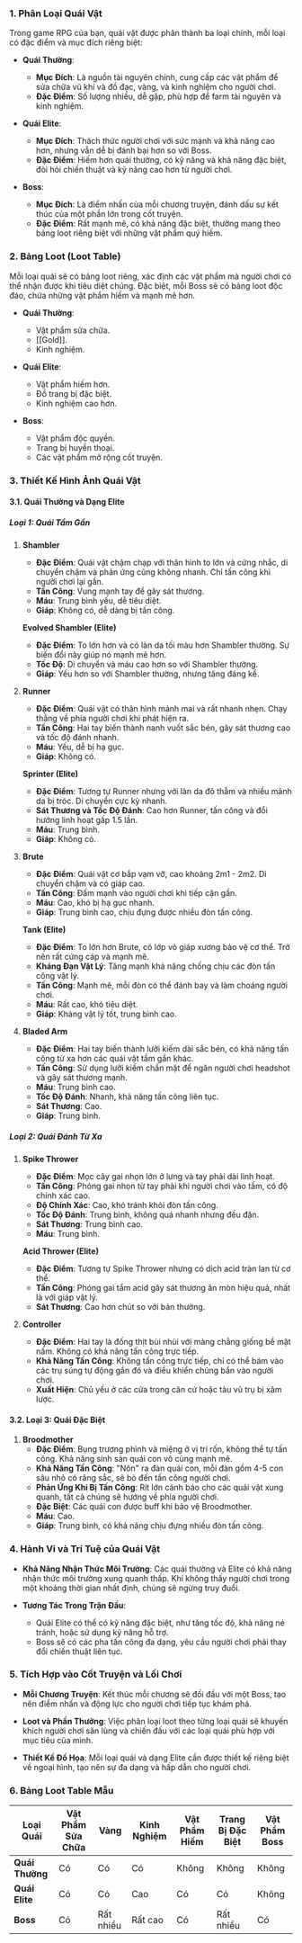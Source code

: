 ### **1. Phân Loại Quái Vật**

Trong game RPG của bạn, quái vật được phân thành ba loại chính, mỗi loại có đặc điểm và mục đích riêng biệt:

- **Quái Thường**:
    
    - **Mục Đích**: Là nguồn tài nguyên chính, cung cấp các vật phẩm để sửa chữa vũ khí và đồ đạc, vàng, và kinh nghiệm cho người chơi.
    - **Đặc Điểm**: Số lượng nhiều, dễ gặp, phù hợp để farm tài nguyên và kinh nghiệm.
- **Quái Elite**:
    
    - **Mục Đích**: Thách thức người chơi với sức mạnh và khả năng cao hơn, nhưng vẫn dễ bị đánh bại hơn so với Boss.
    - **Đặc Điểm**: Hiếm hơn quái thường, có kỹ năng và khả năng đặc biệt, đòi hỏi chiến thuật và kỹ năng cao hơn từ người chơi.
- **Boss**:
    
    - **Mục Đích**: Là điểm nhấn của mỗi chương truyện, đánh dấu sự kết thúc của một phần lớn trong cốt truyện.
    - **Đặc Điểm**: Rất mạnh mẽ, có khả năng đặc biệt, thường mang theo bảng loot riêng biệt với những vật phẩm quý hiếm.

### **2. Bảng Loot (Loot Table)**

Mỗi loại quái sẽ có bảng loot riêng, xác định các vật phẩm mà người chơi có thể nhận được khi tiêu diệt chúng. Đặc biệt, mỗi Boss sẽ có bảng loot độc đáo, chứa những vật phẩm hiếm và mạnh mẽ hơn.

- **Quái Thường**:
    
    - Vật phẩm sửa chữa.
    - [[Gold]].
    - Kinh nghiệm.
- **Quái Elite**:
    
    - Vật phẩm hiếm hơn.
    - Đồ trang bị đặc biệt.
    - Kinh nghiệm cao hơn.
- **Boss**:
    
    - Vật phẩm độc quyền.
    - Trang bị huyền thoại.
    - Các vật phẩm mở rộng cốt truyện.

### **3. Thiết Kế Hình Ảnh Quái Vật**

#### **3.1. Quái Thường và Dạng Elite**

##### **Loại 1: Quái Tầm Gần**

1. **Shambler**
    
    - **Đặc Điểm**: Quái vật chậm chạp với thân hình to lớn và cứng nhắc, di chuyển chậm và phản ứng cũng không nhanh. Chỉ tấn công khi người chơi lại gần.
    - **Tấn Công**: Vung mạnh tay để gây sát thương.
    - **Máu**: Trung bình yếu, dễ tiêu diệt.
    - **Giáp**: Không có, dễ dàng bị tấn công.
    
    **Evolved Shambler (Elite)**
    
    - **Đặc Điểm**: To lớn hơn và có làn da tối màu hơn Shambler thường. Sự biến đổi này giúp nó mạnh mẽ hơn.
    - **Tốc Độ**: Di chuyển và máu cao hơn so với Shambler thường.
    - **Giáp**: Yếu hơn so với Shambler thường, nhưng tăng đáng kể.
2. **Runner**
    
    - **Đặc Điểm**: Quái vật có thân hình mảnh mai và rất nhanh nhẹn. Chạy thẳng về phía người chơi khi phát hiện ra.
    - **Tấn Công**: Hai tay biến thành nanh vuốt sắc bén, gây sát thương cao và tốc độ đánh nhanh.
    - **Máu**: Yếu, dễ bị hạ gục.
    - **Giáp**: Không có.
    
    **Sprinter (Elite)**
    
    - **Đặc Điểm**: Tương tự Runner nhưng với làn da đỏ thẫm và nhiều mảnh da bị tróc. Di chuyển cực kỳ nhanh.
    - **Sát Thương và Tốc Độ Đánh**: Cao hơn Runner, tấn công và đổi hướng linh hoạt gấp 1.5 lần.
    - **Máu**: Trung bình.
    - **Giáp**: Không có.
3. **Brute**
    
    - **Đặc Điểm**: Quái vật cơ bắp vạm vỡ, cao khoảng 2m1 - 2m2. Di chuyển chậm và có giáp cao.
    - **Tấn Công**: Đấm mạnh vào người chơi khi tiếp cận gần.
    - **Máu**: Cao, khó bị hạ gục nhanh.
    - **Giáp**: Trung bình cao, chịu đựng được nhiều đòn tấn công.
    
    **Tank (Elite)**
    
    - **Đặc Điểm**: To lớn hơn Brute, có lớp vỏ giáp xương bảo vệ cơ thể. Trở nên rất cứng cáp và mạnh mẽ.
    - **Kháng Đạn Vật Lý**: Tăng mạnh khả năng chống chịu các đòn tấn công vật lý.
    - **Tấn Công**: Mạnh mẽ, mỗi đòn có thể đánh bay và làm choáng người chơi.
    - **Máu**: Rất cao, khó tiêu diệt.
    - **Giáp**: Kháng vật lý tốt, trung bình cao.
4. **Bladed Arm**
    
    - **Đặc Điểm**: Hai tay biến thành lưỡi kiếm dài sắc bén, có khả năng tấn công từ xa hơn các quái vật tầm gần khác.
    - **Tấn Công**: Sử dụng lưỡi kiếm chắn mặt để ngăn người chơi headshot và gây sát thương mạnh.
    - **Máu**: Trung bình cao.
    - **Tốc Độ Đánh**: Nhanh, khả năng tấn công liên tục.
    - **Sát Thương**: Cao.
    - **Giáp**: Trung bình.

##### **Loại 2: Quái Đánh Từ Xa**

1. **Spike Thrower**
    
    - **Đặc Điểm**: Mọc cây gai nhọn lớn ở lưng và tay phải dài linh hoạt.
    - **Tấn Công**: Phóng gai nhọn từ tay phải khi người chơi vào tầm, có độ chính xác cao.
    - **Độ Chính Xác**: Cao, khó tránh khỏi đòn tấn công.
    - **Tốc Độ Đánh**: Trung bình, không quá nhanh nhưng đều đặn.
    - **Sát Thương**: Trung bình cao.
    - **Máu**: Trung bình.
    
    **Acid Thrower (Elite)**
    
    - **Đặc Điểm**: Tương tự Spike Thrower nhưng có dịch acid tràn lan từ cơ thể.
    - **Tấn Công**: Phóng gai tẩm acid gây sát thương ăn mòn hiệu quả, nhất là với giáp vật lý.
    - **Sát Thương**: Cao hơn chút so với bản thường.
2. **Controller**
    
    - **Đặc Điểm**: Hai tay là đống thịt bùi nhùi với màng chằng giống bề mặt nấm. Không có khả năng tấn công trực tiếp.
    - **Khả Năng Tấn Công**: Không tấn công trực tiếp, chỉ có thể bám vào các trụ súng tự động gần đó và điều khiển chúng bắn vào người chơi.
    - **Xuất Hiện**: Chủ yếu ở các cửa trong căn cứ hoặc tàu vũ trụ bị xâm lược.

#### **3.2. Loại 3: Quái Đặc Biệt**

1. **Broodmother**
    - **Đặc Điểm**: Bụng trương phình và miệng ở vị trí rốn, không thể tự tấn công. Khả năng sinh sản quái con vô cùng mạnh mẽ.
    - **Khả Năng Tấn Công**: "Nôn" ra đàn quái con, mỗi đàn gồm 4-5 con sâu nhỏ có răng sắc, sẽ bò đến tấn công người chơi.
    - **Phản Ứng Khi Bị Tấn Công**: Rít lớn cảnh báo cho các quái vật xung quanh, tất cả chúng sẽ hướng về phía người chơi.
    - **Đặc Biệt**: Các quái con được buff khi bảo vệ Broodmother.
    - **Máu**: Cao.
    - **Giáp**: Trung bình, có khả năng chịu đựng nhiều đòn tấn công.


### **4. Hành Vi và Trí Tuệ của Quái Vật**

- **Khả Năng Nhận Thức Môi Trường**: Các quái thường và Elite có khả năng nhận thức môi trường xung quanh thấp. Khi không thấy người chơi trong một khoảng thời gian nhất định, chúng sẽ ngừng truy đuổi.
    
- **Tương Tác Trong Trận Đấu**:
    
    - Quái Elite có thể có kỹ năng đặc biệt, như tăng tốc độ, khả năng né tránh, hoặc sử dụng kỹ năng hỗ trợ.
    - Boss sẽ có các pha tấn công đa dạng, yêu cầu người chơi phải thay đổi chiến thuật liên tục.

### **5. Tích Hợp vào Cốt Truyện và Lối Chơi**

- **Mỗi Chương Truyện**: Kết thúc mỗi chương sẽ đối đầu với một Boss, tạo nên điểm nhấn và động lực cho người chơi tiếp tục khám phá.
    
- **Loot và Phần Thưởng**: Việc phân loại loot theo từng loại quái sẽ khuyến khích người chơi săn lùng và chiến đấu với các loại quái phù hợp với mục tiêu của mình.
    
- **Thiết Kế Đồ Họa**: Mỗi loại quái và dạng Elite cần được thiết kế riêng biệt về ngoại hình, tạo nên sự đa dạng và hấp dẫn cho người chơi.
    

### **6. Bảng Loot Table Mẫu**

| Loại Quái       | Vật Phẩm Sửa Chữa | Vàng      | Kinh Nghiệm | Vật Phẩm Hiếm | Trang Bị Đặc Biệt | Vật Phẩm Boss |
| --------------- | ----------------- | --------- | ----------- | ------------- | ----------------- | ------------- |
| **Quái Thường** | Có                | Có        | Có          | Không         | Không             | Không         |
| **Quái Elite**  | Có                | Có        | Cao         | Có            | Có                | Không         |
| **Boss**        | Có                | Rất nhiều | Rất cao     | Có            | Rất nhiều         | Có            |

